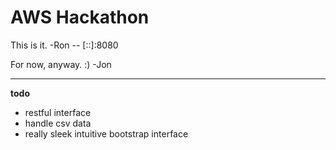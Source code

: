 <h1>AWS Hackathon</h1>
This is it. -Ron -- [::]:8080

For now, anyway. :) -Jon

<hr>
<b>todo</b>
<ul>
	<li>restful interface
	<li>handle csv data
	<li>really sleek intuitive bootstrap interface
</ul>
